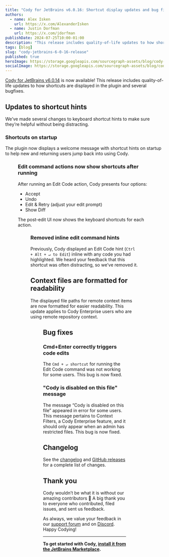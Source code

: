 ```yaml
---
title: "Cody for JetBrains v6.0.16: Shortcut display updates and bug fixes"
authors:
  - name: Alex Isken
    url: https://x.com/AlexanderIsken
  - name: Justin Dorfman
    url: https://x.com/jdorfman
publishDate: 2024-07-25T10:00-01:00
description: "This release includes quality-of-life updates to how shortcuts are displayed in the plugin and several bug fixes."
tags: [blog]
slug: "cody-jetbrains-6-0-16-release"
published: true
heroImage: https://storage.googleapis.com/sourcegraph-assets/blog/cody-jetbrains-6-0-16-release/cody-jetbrains-6.0.16-og-image.jpg
socialImage: https://storage.googleapis.com/sourcegraph-assets/blog/cody-jetbrains-6-0-16-release/cody-jetbrains-6.0.16-og-image.jpg
--- 
```


[Cody for JetBrains v6.0.14](https://plugins.jetbrains.com/plugin/9682-cody-ai-coding-assistant-with-autocomplete--chat) is now available! This release includes quality-of-life updates to how shortcuts are displayed in the plugin and several bugfixes.

## Updates to shortcut hints

We’ve made several changes to keyboard shortcut hints to make sure they’re helpful without being distracting.

### Shortcuts on startup

The plugin now displays a welcome message with shortcut hints on startup to help new and returning users jump back into using Cody.

<Figure
  src="https://storage.googleapis.com/sourcegraph-assets/blog/cody-jetbrains-6-0-16-release/welcome-hotkeys-jetbrains.png"
  alt="Welcome message with keyboard shortcuts"
/>

### Edit command actions now show shortcuts after running

After running an Edit Code action, Cody presents four options:

- Accept 
- Undo
- Edit & Retry (adjust your edit prompt)
- Show Diff

The post-edit UI now shows the keyboard shortcuts for each action.

<Figure
  src="https://storage.googleapis.com/sourcegraph-assets/blog/cody-jetbrains-6-0-16-release/code-edit-shortcuts-jetbrains.png"
  alt="Code Edit command showing keyboard shortcuts"
/>

### Removed inline edit command hints

Previously, Cody displayed an Edit Code hint (`Ctrl + Alt + ↵ to Edit`) inline with any code you had highlighted. We heard your feedback that this shortcut was often distracting, so we’ve removed it.

## Context files are formatted for readability

The displayed file paths for remote context items are now formatted for easier readability. This update applies to Cody Enterprise users who are using remote repository context.

<Figure
  src="https://storage.googleapis.com/sourcegraph-assets/blog/cody-jetbrains-6-0-16-release/old-vs-new-jb.png"
  alt="The old and new file path format for remote context items"
/>

## Bug fixes

### Cmd+Enter correctly triggers code edits

The `Cmd + ↵ shortcut` for running the Edit Code command was not working for some users. This bug is now fixed.

### "Cody is disabled on this file" message

The message “Cody is disabled on this file” appeared in error for some users. This message pertains to Context Filters, a Cody Enterprise feature, and it should only appear when an admin has restricted files. This bug is now fixed.

## Changelog

See the [changelog](https://github.com/sourcegraph/jetbrains/releases/tag/v6.0.16) and [GitHub releases](https://github.com/sourcegraph/jetbrains/releases) for a complete list of changes.

## Thank you

Cody wouldn’t be what it is without our amazing contributors 💖 A big thank you to everyone who contributed, filed issues, and sent us feedback.

As always, we value your feedback in our [support forum](https://community.sourcegraph.com/) and on [Discord](https://discord.com/servers/sourcegraph-969688426372825169). Happy Codying!

---

**To get started with Cody, [install it from the JetBrains Marketplace](https://plugins.jetbrains.com/plugin/9682-cody-ai-coding-assistant-with-autocomplete--chat).**
